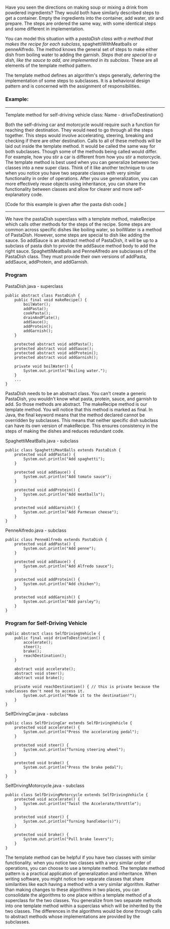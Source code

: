 Have you seen the directions on making soup or mixing a drink from powdered ingredients? They would both have similarly described steps to get a container. Empty the ingredients into the container, add water, stir and prepare. The steps are ordered the same way, with some identical steps and some different in implementation. 


You can model this situation with a *pastaDish class with a method that makes the recipe for each subclass*, spaghettiWithMeatballs or penneAlfredo. The method knows the general set of steps to make either dish from boiling water to adding the garnish. *Steps that are special to a dish, like the sauce to add, are implemented in its subclass*. These are all elements of the template method pattern.


The template method defines an algorithm's steps generally, deferring the implementation of some steps to subclasses. It is a behavioral design pattern and is concerned with the assignment of responsibilities. 


### Example:
------------
Template method for self-driving vehicle class:
Name - driveToDestination()

Both the self-driving car and motorcycle would require such a function for reaching their destination. They would need to go through all the steps together. This steps would involve accelerating, steering, breaking and checking if there are other destination. Calls to all of these methods will be laid out inside the template method. It would be called the same way for both subclasses. Though some of the methods being called would differ. For example, how you stir a car is different from how you stir a motorcycle. The template method is best used when you can generalize between two classes into a new super class. Think of it like another technique to use when you notice you have two separate classes with very similar functionality in order of operations. After you use generalization, you can more effectively reuse objects using inheritance, you can share the functionality between classes and allow for clearer and more self-explanatory code.

[Code for this example is given after the pasta dish code.]
 
-------------


We have the pastaDish superclass with a template method, makeRecipe which calls other methods for the steps of the recipe. Some steps are common across specific dishes like boiling water, so boilWater is a method of PastaDish. However, some steps are special to dish like adding the sauce. So addSauce is an abstract method of PastaDish, it will be up to a subclass of pasta dish to provide the addSauce method body to add the right sauce. SpaghettiMeatballs and PenneAlfredo are subclasses of the PastaDish class. They must provide their own versions of addPasta, addSauce, addProtein, and addGarnish. 



### Program
PastaDish.java - superclass
```
public abstract class PastaDish {
    public final void makeRecipe() {
        boilWater();
        addPasta();
        cookPasta();
        drainAndPlate();
        addSauce();
        addProtein();
        addGarnish();
    }

    protected abstract void addPasta();
    protected abstract void addSauce();
    protected abstract void addProtein();
    protected abstract void addGarnish();

    private void boilWater() {
        System.out.println("Boiling water.");
    }
    ...
}
```

PastaDish needs to be an abstract class. You can't create a generic PastaDish, you wouldn't know what pasta, protein, sauce, and garnish to add. So those methods are abstract. The makeRecipe method is our template method. You will notice that this method is marked as final. In Java, the final keyword means that the method declared cannot be overridden by subclasses. This means that neither specific dish subclass can have its own version of makeRecipe. This ensures consistency in the steps of making the dishes and reduces redundant code. 

SpaghettiMeatBalls.java - subclass
```
public class SpaghettiMeatBalls extends PastaDish {
    protected void addPasta() {
        System.out.println("Add spaghetti");
    }

    protected void addSauce() {
        System.out.println("Add tomato sauce");
    }

    protected void addProtein() {
        System.out.println("Add meatballs");
    }

    protected void addGarnish() {
        System.out.println("Add Parmesan cheese");
    }
}
```

PenneAlfredo.java - subclass
```
public class PenneAlfredo extends PastaDish {
    protected void addPasta() {
        System.out.println("Add penne");
    }

    protected void addSauce() {
        System.out.println("Add Alfredo sauce");
    }

    protected void addProtein() {
        System.out.println("Add chicken");
    }

    protected void addGarnish() {
        System.out.println("Add parsley");
    }
}
```



### Program for Self-Driving Vehicle

```
public abstract class SelfDrivingVehicle {
    public final void driveToDestination() {
        accelerate();
        steer();
        brake();
        reachDestination();
    }

    abstract void accelerate();
    abstract void steer();
    abstract void brake();

    private void reachDestination() { // this is private because the subclasses don't need to access it.
        System.out.println("Made it to the destination!");
    }
}
```

SelfDrivingCar.java - subclass
```
public class SelfDrivingCar extends SelfDrivingVehicle {
    protected void accelerate() {
        System.out.println("Press the accelerating pedal");
    }

    protected void steer() {
        System.out.println("Turning steering wheel");
    }

    protected void brake() {
        System.out.println("Press the brake pedal");
    }
}
```

SelfDrivingMotorcycle.java - subclass
```
public class SelfDrivingMotorcycle extends SelfDrivingVehicle {
    protected void accelerate() {
        System.out.println("Twist the Accelerate/throttle");
    }

    protected void steer() {
        System.out.println("Turning handlebar(s)");
    }

    protected void brake() {
        System.out.println("Pull brake levers");
    }
}
```



The template method can be helpful if you have two classes with similar functionality. when you notice two classes with a very similar order of operations, you can choose to use a template method. The template method pattern is a practical application of generalization
and inheritance. When writing software, you might notice two separate classes that share similarities like each having a method with a very similar algorithm. Rather than making changes to these algorithms in two places, you can consolidate the algorithms to one place
within a template method of a superclass for the two classes. You generalize from two separate methods into one template method within a superclass which will be inherited by the two classes. The differences in the algorithms would be done through calls to abstract methods
whose implementations are provided by the subclasses. 